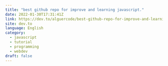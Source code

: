```yaml
---
title: "best github repo for improve and learning javascript."
date: 2022-01-30T17:31:41Z
link: https://dev.to/alguercode/best-github-repo-for-improve-and-learning-javascript-3k1i?utm_medium=RSS&utm_source=news.12bit.vn
site: dev.to
language: English
category:
  - javascript
  - tutorial
  - programming
  - webdev
draft: false
---
```

